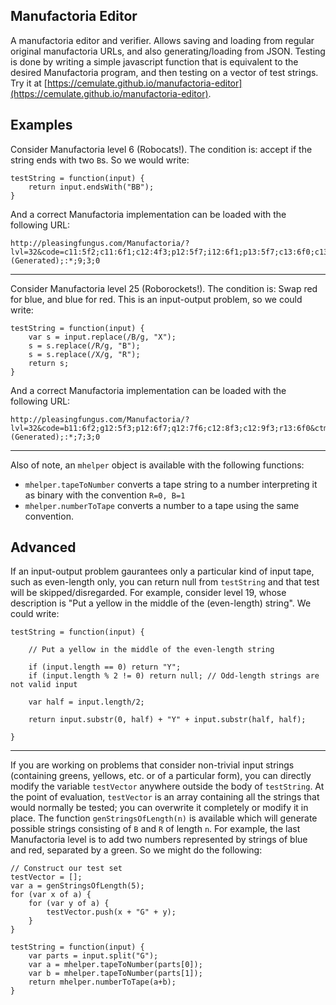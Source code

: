 ## Manufactoria Editor

A manufactoria editor and verifier.
Allows saving and loading from regular original manufactoria URLs, and also generating/loading from JSON.
Testing is done by writing a simple javascript function that is equivalent to the desired Manufactoria program, and then testing on a vector of test strings.
Try it at [https://cemulate.github.io/manufactoria-editor](https://cemulate.github.io/manufactoria-editor).

## Examples

Consider Manufactoria level 6 (Robocats!).
The condition is: accept if the string ends with two `B`s.
So we would write:

	testString = function(input) {
		return input.endsWith("BB");
	}

And a correct Manufactoria implementation can be loaded with the following URL:

    http://pleasingfungus.com/Manufactoria/?lvl=32&code=c11:5f2;c11:6f1;c12:4f3;p12:5f7;i12:6f1;p13:5f7;c13:6f0;c13:11f0;c14:4f3;p14:5f6;c14:6f0;c14:11f0;c15:5f3;c15:6f3;c15:7f3;c15:8f3;c15:9f3;c15:10f3;c15:11f0&ctm=Program;(Generated);:*;9;3;0

------------------

Consider Manufactoria level 25 (Roborockets!).
The condition is: Swap red for blue, and blue for red.
This is an input-output problem, so we could write:

	testString = function(input) {
		var s = input.replace(/B/g, "X");
		s = s.replace(/R/g, "B");
		s = s.replace(/X/g, "R");
		return s;
	}

And a correct Manufactoria implementation can be loaded with the following URL:

    http://pleasingfungus.com/Manufactoria/?lvl=32&code=b11:6f2;g12:5f3;p12:6f7;q12:7f6;c12:8f3;c12:9f3;r13:6f0&ctm=Program;(Generated);:*;7;3;0

---

Also of note, an `mhelper` object is available with the following functions:

* `mhelper.tapeToNumber` converts a tape string to a number interpreting it as binary with the convention `R=0, B=1`
* `mhelper.numberToTape` converts a number to a tape using the same convention.

## Advanced

If an input-output problem gaurantees only a particular kind of input tape, such as even-length only, you can return null from `testString` and that test will be skipped/disregarded.
For example, consider level 19, whose description is "Put a yellow in the middle of the (even-length) string".
We could write:

	testString = function(input) {

		// Put a yellow in the middle of the even-length string

		if (input.length == 0) return "Y";
		if (input.length % 2 != 0) return null; // Odd-length strings are not valid input

		var half = input.length/2;

		return input.substr(0, half) + "Y" + input.substr(half, half);

	}

---

If you are working on problems that consider non-trivial input strings (containing greens, yellows, etc. or of a particular form), you can directly modify the variable `testVector` anywhere outside the body of `testString`.
At the point of evaluation, `testVector` is an array containing all the strings that would normally be tested; you can overwrite it completely or modify it in place.
The function `genStringsOfLength(n)` is available which will generate possible strings consisting of `B` and `R` of length `n`.
For example, the last Manufactoria level is to add two numbers represented by strings of blue and red, separated by a green.
So we might do the following:

	// Construct our test set
	testVector = [];
	var a = genStringsOfLength(5);
	for (var x of a) {
		for (var y of a) {
			testVector.push(x + "G" + y);
		}
	}

	testString = function(input) {
		var parts = input.split("G");
		var a = mhelper.tapeToNumber(parts[0]);
		var b = mhelper.tapeToNumber(parts[1]);
		return mhelper.numberToTape(a+b);
	}

